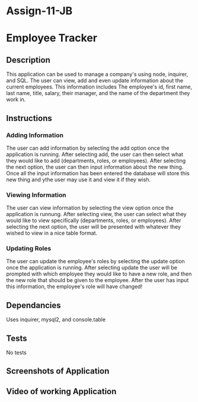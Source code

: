 # Assign-11-JB

# Employee Tracker

## Description

This application can be used to manage a company's using node, inquirer, and SQL. The user can view, add and even update information about the current employees. This information includes The employee's id, first name, last name, title, salary, their manager, and the name of the department they work in.

## Instructions

### Adding Information

The user can add information by selecting the add option once the application is running. After selecting add, the user can then select what they would like to add (departments, roles, or employees). After selecting the next option, the user can then input information about the new thing. Once all the input information has been entered the database will store this new thing and ythe user may use it and view it if they wish.

### Viewing Information

The user can view information by selecting the view option once the application is runnung. After selecting view, the user can select what they would like to view specifically (departments, roles, or employees). After selecting the next option, the user will be presented with whatever they wished to view in a nice table format.

### Updating Roles

The user can update the employee's roles by selecting the update option once the application is running. After selecting update the user will be prompted with which employee they would like to have a new role, and then the new role that should be given to the employee. After the user has input this information, the employee's role will have changed!

## Dependancies

Uses inquirer, mysql2, and console.table

## Tests

No tests

## Screenshots of Application

## Video of working Application

